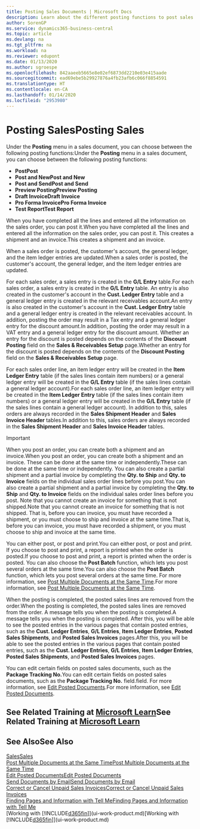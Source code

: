 ```yaml
---
title: Posting Sales Documents | Microsoft Docs
description: Learn about the different posting functions to post sales documents, and how you can update posted documents.
author: SorenGP
ms.service: dynamics365-business-central
ms.topic: article
ms.devlang: na
ms.tgt_pltfrm: na
ms.workload: na
ms.reviewer: edupont
ms.date: 01/13/2020
ms.author: sgroespe
ms.openlocfilehash: 842aaeeb5665e8e02ef6873dd2210e03e415aade
ms.sourcegitcommit: ead69ebe5b29927876a4fb23afb6c066f8854591
ms.translationtype: HT
ms.contentlocale: en-CA
ms.lasthandoff: 01/14/2020
ms.locfileid: "2953980"
---
```

# <a name="posting-sales"></a><span data-ttu-id="24645-103">Posting Sales</span><span class="sxs-lookup"><span data-stu-id="24645-103">Posting Sales</span></span>
<span data-ttu-id="24645-104">Under the **Posting** menu in a sales document, you can choose between the following posting functions:</span><span class="sxs-lookup"><span data-stu-id="24645-104">Under the **Posting** menu in a sales document, you can choose between the following posting functions:</span></span>

* <span data-ttu-id="24645-105">**Post**</span><span class="sxs-lookup"><span data-stu-id="24645-105">**Post**</span></span>
* <span data-ttu-id="24645-106">**Post and New**</span><span class="sxs-lookup"><span data-stu-id="24645-106">**Post and New**</span></span>
* <span data-ttu-id="24645-107">**Post and Send**</span><span class="sxs-lookup"><span data-stu-id="24645-107">**Post and Send**</span></span>
* <span data-ttu-id="24645-108">**Preview Posting**</span><span class="sxs-lookup"><span data-stu-id="24645-108">**Preview Posting**</span></span>
* <span data-ttu-id="24645-109">**Draft Invoice**</span><span class="sxs-lookup"><span data-stu-id="24645-109">**Draft Invoice**</span></span>
* <span data-ttu-id="24645-110">**Pro Forma Invoice**</span><span class="sxs-lookup"><span data-stu-id="24645-110">**Pro Forma Invoice**</span></span>
* <span data-ttu-id="24645-111">**Test Report**</span><span class="sxs-lookup"><span data-stu-id="24645-111">**Test Report**</span></span>

<span data-ttu-id="24645-112">When you have completed all the lines and entered all the information on the sales order, you can post it.</span><span class="sxs-lookup"><span data-stu-id="24645-112">When you have completed all the lines and entered all the information on the sales order, you can post it.</span></span> <span data-ttu-id="24645-113">This creates a shipment and an invoice.</span><span class="sxs-lookup"><span data-stu-id="24645-113">This creates a shipment and an invoice.</span></span>

<span data-ttu-id="24645-114">When a sales order is posted, the customer's account, the general ledger, and the item ledger entries are updated.</span><span class="sxs-lookup"><span data-stu-id="24645-114">When a sales order is posted, the customer's account, the general ledger, and the item ledger entries are updated.</span></span>

<span data-ttu-id="24645-115">For each sales order, a sales entry is created in the **G/L Entry** table.</span><span class="sxs-lookup"><span data-stu-id="24645-115">For each sales order, a sales entry is created in the **G/L Entry** table.</span></span> <span data-ttu-id="24645-116">An entry is also created in the customer's account in the **Cust. Ledger Entry** table and a general ledger entry is created in the relevant receivables account.</span><span class="sxs-lookup"><span data-stu-id="24645-116">An entry is also created in the customer's account in the **Cust. Ledger Entry** table and a general ledger entry is created in the relevant receivables account.</span></span> <span data-ttu-id="24645-117">In addition, posting the order may result in a Tax entry and a general ledger entry for the discount amount.</span><span class="sxs-lookup"><span data-stu-id="24645-117">In addition, posting the order may result in a VAT entry and a general ledger entry for the discount amount.</span></span> <span data-ttu-id="24645-118">Whether an entry for the discount is posted depends on the contents of the **Discount Posting** field on the **Sales & Receivables Setup** page.</span><span class="sxs-lookup"><span data-stu-id="24645-118">Whether an entry for the discount is posted depends on the contents of the **Discount Posting** field on the **Sales & Receivables Setup** page.</span></span>

<span data-ttu-id="24645-119">For each sales order line, an item ledger entry will be created in the **Item Ledger Entry** table (if the sales lines contain item numbers) or a general ledger entry will be created in the **G/L Entry** table (if the sales lines contain a general ledger account).</span><span class="sxs-lookup"><span data-stu-id="24645-119">For each sales order line, an item ledger entry will be created in the **Item Ledger Entry** table (if the sales lines contain item numbers) or a general ledger entry will be created in the **G/L Entry** table (if the sales lines contain a general ledger account).</span></span> <span data-ttu-id="24645-120">In addition to this, sales orders are always recorded in the **Sales Shipment Header** and **Sales Invoice Header** tables.</span><span class="sxs-lookup"><span data-stu-id="24645-120">In addition to this, sales orders are always recorded in the **Sales Shipment Header** and **Sales Invoice Header** tables.</span></span>

> [!IMPORTANT]  
>   <span data-ttu-id="24645-121">When you post an order, you can create both a shipment and an invoice.</span><span class="sxs-lookup"><span data-stu-id="24645-121">When you post an order, you can create both a shipment and an invoice.</span></span> <span data-ttu-id="24645-122">These can be done at the same time or independently.</span><span class="sxs-lookup"><span data-stu-id="24645-122">These can be done at the same time or independently.</span></span> <span data-ttu-id="24645-123">You can also create a partial shipment and a partial invoice by completing the **Qty. to Ship** and **Qty. to Invoice** fields on the individual sales order lines before you post.</span><span class="sxs-lookup"><span data-stu-id="24645-123">You can also create a partial shipment and a partial invoice by completing the **Qty. to Ship** and **Qty. to Invoice** fields on the individual sales order lines before you post.</span></span> <span data-ttu-id="24645-124">Note that you cannot create an invoice for something that is not shipped.</span><span class="sxs-lookup"><span data-stu-id="24645-124">Note that you cannot create an invoice for something that is not shipped.</span></span> <span data-ttu-id="24645-125">That is, before you can invoice, you must have recorded a shipment, or you must choose to ship and invoice at the same time.</span><span class="sxs-lookup"><span data-stu-id="24645-125">That is, before you can invoice, you must have recorded a shipment, or you must choose to ship and invoice at the same time.</span></span>

<span data-ttu-id="24645-126">You can either post, or post and print.</span><span class="sxs-lookup"><span data-stu-id="24645-126">You can either post, or post and print.</span></span> <span data-ttu-id="24645-127">If you choose to post and print, a report is printed when the order is posted.</span><span class="sxs-lookup"><span data-stu-id="24645-127">If you choose to post and print, a report is printed when the order is posted.</span></span> <span data-ttu-id="24645-128">You can also choose the **Post Batch** function, which lets you post several orders at the same time.</span><span class="sxs-lookup"><span data-stu-id="24645-128">You can also choose the **Post Batch** function, which lets you post several orders at the same time.</span></span> <span data-ttu-id="24645-129">For more information, see [Post Multiple Documents at the Same Time](ui-batch-posting.md).</span><span class="sxs-lookup"><span data-stu-id="24645-129">For more information, see [Post Multiple Documents at the Same Time](ui-batch-posting.md).</span></span>

<span data-ttu-id="24645-130">When the posting is completed, the posted sales lines are removed from the order.</span><span class="sxs-lookup"><span data-stu-id="24645-130">When the posting is completed, the posted sales lines are removed from the order.</span></span> <span data-ttu-id="24645-131">A message tells you when the posting is completed.</span><span class="sxs-lookup"><span data-stu-id="24645-131">A message tells you when the posting is completed.</span></span> <span data-ttu-id="24645-132">After this, you will be able to see the posted entries in the various pages that contain posted entries, such as the **Cust. Ledger Entries**, **G/L Entries**, **Item Ledger Entries**, **Posted Sales Shipments**, and **Posted Sales Invoices** pages.</span><span class="sxs-lookup"><span data-stu-id="24645-132">After this, you will be able to see the posted entries in the various pages that contain posted entries, such as the **Cust. Ledger Entries**, **G/L Entries**, **Item Ledger Entries**, **Posted Sales Shipments**, and **Posted Sales Invoices** pages.</span></span>  

<span data-ttu-id="24645-133">You can edit certain fields on posted sales documents, such as the **Package Tracking No.**</span><span class="sxs-lookup"><span data-stu-id="24645-133">You can edit certain fields on posted sales documents, such as the **Package Tracking No.**</span></span> <span data-ttu-id="24645-134">field.</span><span class="sxs-lookup"><span data-stu-id="24645-134">field.</span></span> <span data-ttu-id="24645-135">For more information, see [Edit Posted Documents](across-edit-posted-document.md).</span><span class="sxs-lookup"><span data-stu-id="24645-135">For more information, see [Edit Posted Documents](across-edit-posted-document.md).</span></span>

## <a name="see-related-training-at-microsoft-learnlearnmodulesship-invoice-items-dynamics-365-business-centralindex"></a><span data-ttu-id="24645-136">See Related Training at [Microsoft Learn](/learn/modules/ship-invoice-items-dynamics-365-business-central/index)</span><span class="sxs-lookup"><span data-stu-id="24645-136">See Related Training at [Microsoft Learn](/learn/modules/ship-invoice-items-dynamics-365-business-central/index)</span></span>

## <a name="see-also"></a><span data-ttu-id="24645-137">See Also</span><span class="sxs-lookup"><span data-stu-id="24645-137">See Also</span></span>
[<span data-ttu-id="24645-138">Sales</span><span class="sxs-lookup"><span data-stu-id="24645-138">Sales</span></span>](sales-manage-sales.md)  
[<span data-ttu-id="24645-139">Post Multiple Documents at the Same Time</span><span class="sxs-lookup"><span data-stu-id="24645-139">Post Multiple Documents at the Same Time</span></span>](ui-batch-posting.md)  
[<span data-ttu-id="24645-140">Edit Posted Documents</span><span class="sxs-lookup"><span data-stu-id="24645-140">Edit Posted Documents</span></span>](across-edit-posted-document.md)  
[<span data-ttu-id="24645-141">Send Documents by Email</span><span class="sxs-lookup"><span data-stu-id="24645-141">Send Documents by Email</span></span>](ui-how-send-documents-email.md)  
[<span data-ttu-id="24645-142">Correct or Cancel Unpaid Sales Invoices</span><span class="sxs-lookup"><span data-stu-id="24645-142">Correct or Cancel Unpaid Sales Invoices</span></span>](sales-how-correct-cancel-sales-invoice.md)  
[<span data-ttu-id="24645-143">Finding Pages and Information with Tell Me</span><span class="sxs-lookup"><span data-stu-id="24645-143">Finding Pages and Information with Tell Me</span></span>](ui-search.md)  
<span data-ttu-id="24645-144">[Working with [!INCLUDE[d365fin](includes/d365fin_md.md)]](ui-work-product.md)</span><span class="sxs-lookup"><span data-stu-id="24645-144">[Working with [!INCLUDE[d365fin](includes/d365fin_md.md)]](ui-work-product.md)</span></span>
